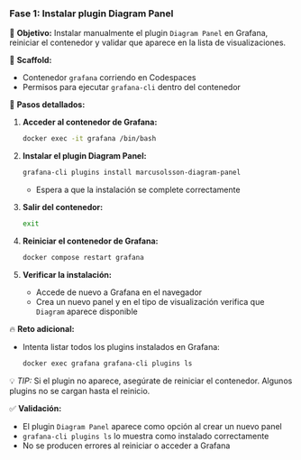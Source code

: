 ### Fase 1: Instalar plugin Diagram Panel

🎯 **Objetivo:** Instalar manualmente el plugin `Diagram Panel` en Grafana, reiniciar el contenedor y validar que aparece en la lista de visualizaciones.

🧱 **Scaffold:**

* Contenedor `grafana` corriendo en Codespaces
* Permisos para ejecutar `grafana-cli` dentro del contenedor

🧭 **Pasos detallados:**

1. **Acceder al contenedor de Grafana:**

   ```bash
   docker exec -it grafana /bin/bash
   ```

2. **Instalar el plugin Diagram Panel:**

   ```bash
   grafana-cli plugins install marcusolsson-diagram-panel
   ```

   * Espera a que la instalación se complete correctamente

3. **Salir del contenedor:**

   ```bash
   exit
   ```

4. **Reiniciar el contenedor de Grafana:**

   ```bash
   docker compose restart grafana
   ```

5. **Verificar la instalación:**

   * Accede de nuevo a Grafana en el navegador
   * Crea un nuevo panel y en el tipo de visualización verifica que `Diagram` aparece disponible

🔥 **Reto adicional:**

* Intenta listar todos los plugins instalados en Grafana:

  ```bash
  docker exec grafana grafana-cli plugins ls
  ```

💡 *TIP:* Si el plugin no aparece, asegúrate de reiniciar el contenedor. Algunos plugins no se cargan hasta el reinicio.

✅ **Validación:**

* El plugin `Diagram Panel` aparece como opción al crear un nuevo panel
* `grafana-cli plugins ls` lo muestra como instalado correctamente
* No se producen errores al reiniciar o acceder a Grafana
